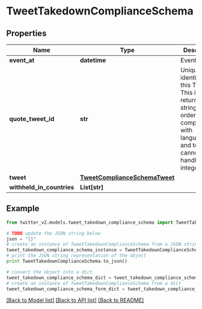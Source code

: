 # TweetTakedownComplianceSchema


## Properties
Name | Type | Description | Notes
------------ | ------------- | ------------- | -------------
**event_at** | **datetime** | Event time. | 
**quote_tweet_id** | **str** | Unique identifier of this Tweet. This is returned as a string in order to avoid complications with languages and tools that cannot handle large integers. | [optional] 
**tweet** | [**TweetComplianceSchemaTweet**](TweetComplianceSchemaTweet.md) |  | 
**withheld_in_countries** | **List[str]** |  | 

## Example

```python
from twitter_v2.models.tweet_takedown_compliance_schema import TweetTakedownComplianceSchema

# TODO update the JSON string below
json = "{}"
# create an instance of TweetTakedownComplianceSchema from a JSON string
tweet_takedown_compliance_schema_instance = TweetTakedownComplianceSchema.from_json(json)
# print the JSON string representation of the object
print TweetTakedownComplianceSchema.to_json()

# convert the object into a dict
tweet_takedown_compliance_schema_dict = tweet_takedown_compliance_schema_instance.to_dict()
# create an instance of TweetTakedownComplianceSchema from a dict
tweet_takedown_compliance_schema_form_dict = tweet_takedown_compliance_schema.from_dict(tweet_takedown_compliance_schema_dict)
```
[[Back to Model list]](../README.md#documentation-for-models) [[Back to API list]](../README.md#documentation-for-api-endpoints) [[Back to README]](../README.md)


